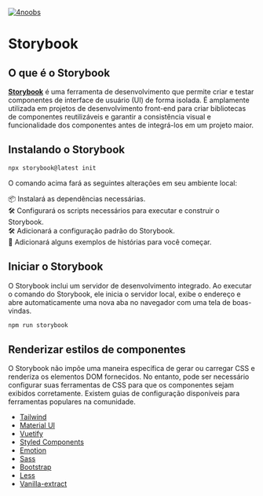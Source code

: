 [![4noobs](../../assets/global/header-4noobs.svg)](https://github.com/he4rt/4noobs)

# Storybook

## O que é o Storybook

[**Storybook**](https://storybook.js.org/) é uma ferramenta de desenvolvimento que permite criar e testar componentes de interface de usuário (UI) de forma isolada. É amplamente utilizada em projetos de desenvolvimento front-end para criar bibliotecas de componentes reutilizáveis e garantir a consistência visual e funcionalidade dos componentes antes de integrá-los em um projeto maior.

## Instalando o Storybook

```js
npx storybook@latest init
```

O comando acima fará as seguintes alterações em seu ambiente local:

📦 Instalará as dependências necessárias.<br>
🛠 Configurará os scripts necessários para executar e construir o Storybook.<br>
🛠 Adicionará a configuração padrão do Storybook.<br>
📝 Adicionará alguns exemplos de histórias para você começar.

## Iniciar o Storybook

O Storybook inclui um servidor de desenvolvimento integrado. Ao executar o comando do Storybook, ele inicia o servidor local, exibe o endereço e abre automaticamente uma nova aba no navegador com uma tela de boas-vindas.

```js
npm run storybook
```

## Renderizar estilos de componentes

O Storybook não impõe uma maneira específica de gerar ou carregar CSS e renderiza os elementos DOM fornecidos. No entanto, pode ser necessário configurar suas ferramentas de CSS para que os componentes sejam exibidos corretamente. Existem guias de configuração disponíveis para ferramentas populares na comunidade.

- [Tailwind](https://storybook.js.org/recipes/tailwindcss/)
- [Material UI](https://storybook.js.org/recipes/@mui/material/)
- [Vuetify](https://storybook.js.org/recipes/vuetify/)
- [Styled Components](https://storybook.js.org/recipes/styled-components/)
- [Emotion](https://storybook.js.org/recipes/@emotion/styled/)
- [Sass](https://storybook.js.org/recipes/sass/)
- [Bootstrap](https://storybook.js.org/recipes/bootstrap/)
- [Less](https://storybook.js.org/recipes/less/)
- [Vanilla-extract](https://storybook.js.org/recipes/@vanilla-extract/css/)
